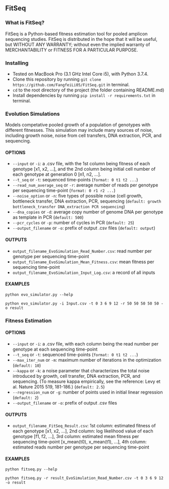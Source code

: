 ## FitSeq

### What is FitSeq?

FitSeq is a Python-based fitness estimation tool for pooled amplicon sequencing studies. FitSeq is distributed in the hope that it will be useful, but WITHOUT ANY WARRANTY; without even the implied warranty of MERCHANTABILITY or FITNESS FOR A PARTICULAR PURPOSE.


### Installing
* Tested on MacBook Pro (3.1 GHz Intel Core i5), with Python 3.7.4.
* Clone this repository by running `git clone https://github.com/FangfeiLi05/FitSeq.git` in terminal.
* `cd` to the root directory of the project (the folder containing README.md)
* Install dependencies by running `pip install -r requirements.txt` in terminal.

### Evolution Simulations
Models competative pooled growth of a population of genotypes with different fitnesses. This simulation may include many sources of noise, including growth noise, noise from cell transfers, DNA extraction, PCR, and sequencing.

#### OPTIONS
+ `--input` or `-i`: a .csv file, with the 1st column being fitness of each genotype [x1, x2, ...], and the 2nd column being initial cell number of each genotype at generation 0 [n1, n2, ...].
+ `--t_seq` or `-t`: sequenced time-points (`format: 0 t1 t2 ...`)
+ `--read_num_average_seq` or `-r`: average number of reads per genotype per sequencing time-point (`format: 0 r1 r2 ...`)
+ `--noise_option` or `-n`: five types of possible noise (cell growth, bottleneck transfer, DNA extraction, PCR, sequencing (`default: growth bottleneck_transfer DNA_extraction PCR sequencing`)
+ `--dna_copies` or `-d`: average copy number of genome DNA per genotype as template in PCR (`default: 500`)
+ `--pcr_cycles` or `-p`: number of cycles in PCR (`default: 25`) 
+ `--output_filename` or `-o`: prefix of output .csv files (`default: output`)

#### OUTPUTS
+ `output_filename_EvoSimulation_Read_Number.csv`: read number per genotype per sequencing time-point
+ `output_filename_EvoSimulation_Mean_Fitness.csv`: mean fitness per sequencing time-point
+ `output_filename_EvoSimulation_Input_Log.csv`: a record of all inputs

#### EXAMPLES
```
python evo_simulator.py --help

python evo_simulator.py -i Input.csv -t 0 3 6 9 12 -r 50 50 50 50 50 -o result
```      

### Fitness Estimation

#### OPTIONS
+ `--input` or `-i`: a .csv file, with each column being the read number per genotype at each sequencing time-point
+ `--t_seq` or `-t`: sequenced time-points (`format: 0 t1 t2 ...`)
+ `--max_iter_num` or `-m`: maximum number of iterations in the optimization (`default: 10`)
+ `--kappa` or `-k`: a noise parameter that characterizes the total noise introduced by growth, cell transfer, DNA extraction, PCR, and sequencing. (To measure kappa empirically, see the reference: Levy et al. Nature 2015 519, 181-186.) (`default: 2.5`)
+ `--regression_num` or `-g`: number of points used in initial linear regression (`default: 2`)
+ `--output_filename` or `-o`: prefix of output .csv files

#### OUTPUTS
+ `output_filename_FitSeq_Result.csv`: 1st column: estimated fitness of each genotype [x1, x2, ...],
                                       2nd column: log likelihood value of each genotype [f1, f2, ...], 
                                       3rd column: estimated mean fitness per sequencing time-point [x_mean(t0), x_mean(t1), ...], 
                                       4th column: estimated reads number per genotype per sequencing time-point

#### EXAMPLES
```
python fitseq.py --help

python fitseq.py -r result_EvoSimulation_Read_Number.csv -t 0 3 6 9 12 -o result
```  



